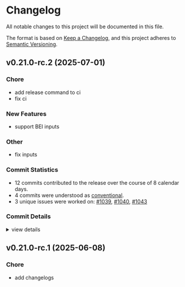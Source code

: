 # Changelog

All notable changes to this project will be documented in this file.

The format is based on [Keep a Changelog](https://keepachangelog.com/en/1.0.0/),
and this project adheres to [Semantic Versioning](https://semver.org/spec/v2.0.0.html).

## v0.21.0-rc.2 (2025-07-01)

<csr-id-cedab052a0f47cf91b15267b8d83eb87524a8f4d/>
<csr-id-775248fccd42c900fef5f4576a53a243f7d3e1d6/>
<csr-id-c6f10d8162db1cb1b2c9f9d3f8f2be2cb181102b/>

### Chore

 - <csr-id-cedab052a0f47cf91b15267b8d83eb87524a8f4d/> add release command to ci
 - <csr-id-775248fccd42c900fef5f4576a53a243f7d3e1d6/> fix ci

### New Features

 - <csr-id-117b0841a25dba5c6ffaadad88a8c4dba09d3cbb/> support BEI inputs

### Other

 - <csr-id-c6f10d8162db1cb1b2c9f9d3f8f2be2cb181102b/> fix inputs

### Commit Statistics

<csr-read-only-do-not-edit/>

 - 12 commits contributed to the release over the course of 8 calendar days.
 - 4 commits were understood as [conventional](https://www.conventionalcommits.org).
 - 3 unique issues were worked on: [#1039](https://github.com/cBournhonesque/lightyear/issues/1039), [#1040](https://github.com/cBournhonesque/lightyear/issues/1040), [#1043](https://github.com/cBournhonesque/lightyear/issues/1043)

### Commit Details

<csr-read-only-do-not-edit/>

<details><summary>view details</summary>

 * **[#1039](https://github.com/cBournhonesque/lightyear/issues/1039)**
    - Support BEI inputs ([`117b084`](https://github.com/cBournhonesque/lightyear/commit/117b0841a25dba5c6ffaadad88a8c4dba09d3cbb))
 * **[#1040](https://github.com/cBournhonesque/lightyear/issues/1040)**
    - Fix inputs ([`c6f10d8`](https://github.com/cBournhonesque/lightyear/commit/c6f10d8162db1cb1b2c9f9d3f8f2be2cb181102b))
 * **[#1043](https://github.com/cBournhonesque/lightyear/issues/1043)**
    - Make workspace crates depend on individual bevy crates ([`5dc3dc3`](https://github.com/cBournhonesque/lightyear/commit/5dc3dc3e17a8b821c35162b904b73eea0e1c69be))
 * **Uncategorized**
    - Release lightyear_sync v0.21.0-rc.2, lightyear_interpolation v0.21.0-rc.2, lightyear_prediction v0.21.0-rc.2, lightyear_frame_interpolation v0.21.0-rc.2, lightyear_avian v0.21.0-rc.2, lightyear_crossbeam v0.21.0-rc.2, lightyear_inputs v0.21.0-rc.2, lightyear_inputs_bei v0.21.0-rc.2, lightyear_inputs_leafwing v0.21.0-rc.2, lightyear_inputs_native v0.21.0-rc.2, lightyear_netcode v0.21.0-rc.2, lightyear_steam v0.21.0-rc.2, lightyear_webtransport v0.21.0-rc.2, lightyear_udp v0.21.0-rc.2, lightyear v0.21.0-rc.2 ([`9b73324`](https://github.com/cBournhonesque/lightyear/commit/9b73324f087e10cdc3328e937b70a7a7352a647e))
    - Release lightyear_replication v0.21.0-rc.2, lightyear_sync v0.21.0-rc.2, lightyear_interpolation v0.21.0-rc.2, lightyear_prediction v0.21.0-rc.2, lightyear_frame_interpolation v0.21.0-rc.2, lightyear_avian v0.21.0-rc.2, lightyear_crossbeam v0.21.0-rc.2, lightyear_inputs v0.21.0-rc.2, lightyear_inputs_bei v0.21.0-rc.2, lightyear_inputs_leafwing v0.21.0-rc.2, lightyear_inputs_native v0.21.0-rc.2, lightyear_netcode v0.21.0-rc.2, lightyear_steam v0.21.0-rc.2, lightyear_webtransport v0.21.0-rc.2, lightyear_udp v0.21.0-rc.2, lightyear v0.21.0-rc.2 ([`b6dc58a`](https://github.com/cBournhonesque/lightyear/commit/b6dc58ac14426fb5ed211fc07af46be137a3cb34))
    - Release lightyear_messages v0.21.0-rc.2, lightyear_replication v0.21.0-rc.2, lightyear_sync v0.21.0-rc.2, lightyear_interpolation v0.21.0-rc.2, lightyear_prediction v0.21.0-rc.2, lightyear_frame_interpolation v0.21.0-rc.2, lightyear_avian v0.21.0-rc.2, lightyear_crossbeam v0.21.0-rc.2, lightyear_inputs v0.21.0-rc.2, lightyear_inputs_bei v0.21.0-rc.2, lightyear_inputs_leafwing v0.21.0-rc.2, lightyear_inputs_native v0.21.0-rc.2, lightyear_netcode v0.21.0-rc.2, lightyear_steam v0.21.0-rc.2, lightyear_webtransport v0.21.0-rc.2, lightyear_udp v0.21.0-rc.2, lightyear v0.21.0-rc.2 ([`156d504`](https://github.com/cBournhonesque/lightyear/commit/156d5044566e38244b1761401e799f33f84009bb))
    - Release lightyear_transport v0.21.0-rc.2, lightyear_messages v0.21.0-rc.2, lightyear_replication v0.21.0-rc.2, lightyear_sync v0.21.0-rc.2, lightyear_interpolation v0.21.0-rc.2, lightyear_prediction v0.21.0-rc.2, lightyear_frame_interpolation v0.21.0-rc.2, lightyear_avian v0.21.0-rc.2, lightyear_crossbeam v0.21.0-rc.2, lightyear_inputs v0.21.0-rc.2, lightyear_inputs_bei v0.21.0-rc.2, lightyear_inputs_leafwing v0.21.0-rc.2, lightyear_inputs_native v0.21.0-rc.2, lightyear_netcode v0.21.0-rc.2, lightyear_steam v0.21.0-rc.2, lightyear_webtransport v0.21.0-rc.2, lightyear_udp v0.21.0-rc.2, lightyear v0.21.0-rc.2 ([`a52b3b8`](https://github.com/cBournhonesque/lightyear/commit/a52b3b89dcbdf7dc99d55255c37bb1197f906abd))
    - Release lightyear_transport v0.21.0-rc.2, lightyear_messages v0.21.0-rc.2, lightyear_replication v0.21.0-rc.2, lightyear_sync v0.21.0-rc.2, lightyear_interpolation v0.21.0-rc.2, lightyear_prediction v0.21.0-rc.2, lightyear_frame_interpolation v0.21.0-rc.2, lightyear_avian v0.21.0-rc.2, lightyear_crossbeam v0.21.0-rc.2, lightyear_inputs v0.21.0-rc.2, lightyear_inputs_bei v0.21.0-rc.2, lightyear_inputs_leafwing v0.21.0-rc.2, lightyear_inputs_native v0.21.0-rc.2, lightyear_netcode v0.21.0-rc.2, lightyear_steam v0.21.0-rc.2, lightyear_webtransport v0.21.0-rc.2, lightyear_udp v0.21.0-rc.2, lightyear v0.21.0-rc.2 ([`af910bc`](https://github.com/cBournhonesque/lightyear/commit/af910bc2c162ec521b55003610a54023f6c034ce))
    - Release lightyear_transport v0.21.0-rc.2, lightyear_messages v0.21.0-rc.2, lightyear_replication v0.21.0-rc.2, lightyear_sync v0.21.0-rc.2, lightyear_interpolation v0.21.0-rc.2, lightyear_prediction v0.21.0-rc.2, lightyear_frame_interpolation v0.21.0-rc.2, lightyear_avian v0.21.0-rc.2, lightyear_crossbeam v0.21.0-rc.2, lightyear_inputs v0.21.0-rc.2, lightyear_inputs_bei v0.21.0-rc.2, lightyear_inputs_leafwing v0.21.0-rc.2, lightyear_inputs_native v0.21.0-rc.2, lightyear_netcode v0.21.0-rc.2, lightyear_steam v0.21.0-rc.2, lightyear_webtransport v0.21.0-rc.2, lightyear_udp v0.21.0-rc.2, lightyear v0.21.0-rc.2 ([`244077f`](https://github.com/cBournhonesque/lightyear/commit/244077f9e729f0c267e6b865c244ac915f6d244f))
    - Release lightyear_serde v0.21.0-rc.2, lightyear_utils v0.21.0-rc.2, lightyear_core v0.21.0-rc.2, lightyear_link v0.21.0-rc.2, lightyear_aeronet v0.21.0-rc.2, lightyear_connection v0.21.0-rc.2, lightyear_macros v0.21.0-rc.2, lightyear_transport v0.21.0-rc.2, lightyear_messages v0.21.0-rc.2, lightyear_replication v0.21.0-rc.2, lightyear_sync v0.21.0-rc.2, lightyear_interpolation v0.21.0-rc.2, lightyear_prediction v0.21.0-rc.2, lightyear_frame_interpolation v0.21.0-rc.2, lightyear_avian v0.21.0-rc.2, lightyear_crossbeam v0.21.0-rc.2, lightyear_inputs v0.21.0-rc.2, lightyear_inputs_bei v0.21.0-rc.2, lightyear_inputs_leafwing v0.21.0-rc.2, lightyear_inputs_native v0.21.0-rc.2, lightyear_netcode v0.21.0-rc.2, lightyear_steam v0.21.0-rc.2, lightyear_webtransport v0.21.0-rc.2, lightyear_udp v0.21.0-rc.2, lightyear v0.21.0-rc.2 ([`89f1549`](https://github.com/cBournhonesque/lightyear/commit/89f1549f6d9e79719561dadaa8ff1f8d6772f77d))
    - Add release command to ci ([`cedab05`](https://github.com/cBournhonesque/lightyear/commit/cedab052a0f47cf91b15267b8d83eb87524a8f4d))
    - Fix ci ([`775248f`](https://github.com/cBournhonesque/lightyear/commit/775248fccd42c900fef5f4576a53a243f7d3e1d6))
</details>

## v0.21.0-rc.1 (2025-06-08)

<csr-id-f361b72d433086c61ed6b4776fd4ee308c3747e1/>

### Chore

 - <csr-id-f361b72d433086c61ed6b4776fd4ee308c3747e1/> add changelogs

